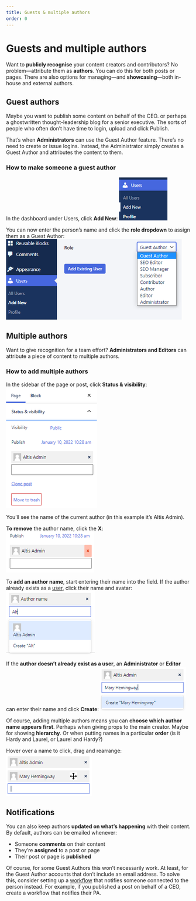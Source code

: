 ```yaml
---
title: Guests & multiple authors
order: 0
---
```


# Guests and multiple authors

Want to **publicly recognise** your content creators and contributors? No problem—attribute them as **authors**. You can do this for both posts or pages. There are also options for managing—and **showcasing**—both in-house and external authors.

## Guest authors

Maybe you want to publish some content on behalf of the CEO. or perhaps a ghostwritten thought-leadership blog for a senior executive. The sorts of people who often don’t have time to login, upload and click Publish. 

That’s when **Administrators** can use the Guest Author feature. There’s no need to create or issue logins. Instead, the Administrator simply creates a Guest Author and attributes the content to them.

### How to make someone a guest author

In the dashboard under Users, click **Add New**:
![](../assets/guest-and-multiple-authors-image4.png)

You can now enter the person’s name and click the **role dropdown** to assign them as a Guest Author:
![](../assets/guest-and-multiple-authors-image6.png)

## Multiple authors

Want to give recognition for a team effort? **Administrators and Editors** can attribute a piece of content to multiple authors. 

### How to add multiple authors

In the sidebar of the page or post, click **Status & visibility**:
![](../assets/guest-and-multiple-authors-image1.png)

You’ll see the name of the current author (in this example it’s Altis Admin). 

**To remove** the author name, click the **X**:
![](../assets/guest-and-multiple-authors-image7.png)

To **add an author name**, start entering their name into the field. If the author already exists as a [user](user-management.md), click their name and avatar:
![](../assets/guest-and-multiple-authors-image5.png)

If the **author doesn’t already exist as a user**, an **Administrator** or **Editor** can enter their name and click **Create**:
![](../assets/guest-and-multiple-authors-image2.png)

Of course, adding multiple authors means you can **choose which author name appears first**. Perhaps when giving props to the main creator. Maybe for showing **hierarchy**. Or when putting names in a particular **order** (is it Hardy and Laurel, or Laurel and Hardy?) 

Hover over a name to click, drag and rearrange:
![](../assets/guest-and-multiple-authors-image3.png)

## Notifications

You can also keep authors **updated on what’s happening** with their content. By default, authors can be emailed whenever:

-   Someone **comments** on their content 
-   They’re **assigned** to a post or page
-   Their post or page is **published**

Of course, for some Guest Authors this won’t necessarily work. At least, for the Guest Author accounts that don’t include an email address. To solve this, consider setting up a [workflow](workflows.md) that notifies someone connected to the person instead. For example, if you published a post on behalf of a CEO, create a workflow that notifies their PA.

